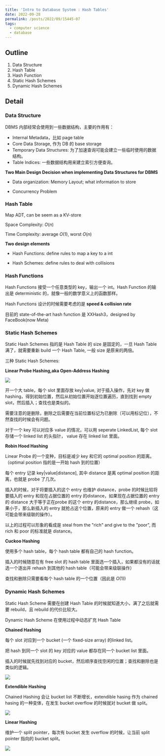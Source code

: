 ```yaml
---
title: 'Intro to Database System : Hash Tables'
date: 2022-09-28
permalink: /posts/2022/09/15445-07
tags:
  - computer science
  - database
---
```


## Outline
1. Data Structure
2. Hash Table
3. Hash Function
4. Static Hash Schemes
5. Dynamic Hash Schemes

## Detail

### Data Structure

DBMS 内部经常会使用到一些数据结构，主要的作用有：
- Internal Metadata，比如 page table
- Core Data Storage, 作为 DB 的 base storage
- Temporary Data Structures: 为了加速查询可能会建立一些临时使用的数据结构。
- Table Indices: 一些数据结构用来建立索引方便查询。

**Two Main Design Decision when implementing Data Structures for DBMS**

- Data organization: Memory Layout; what information to store

- Concurrency Problem

### Hash Table

Map ADT, can be seem as a KV-store

Space Complexity: $O(n)$

Time Complexity: average $O(1)$, worst $O(n)$

**Two design elements**

- Hash Functions: define rules to map a key to a int

- Hash Schemes: define rules to deal with collisions

### Hash Functions

Hash Functions 接受一个任意类型的 key，输出一个 int。Hash Function 的输出是 deterministic 的，就像一般的数学意义上的函数那样。

Hash Functions 设计的时候需要考虑的是 **speed & collision rate**

目前的 state-of-the-art hash function 是 XXHash3，designed by FaceBook(now Meta)


### Static Hash Schemes

Static Hash Schemes 指的是 Hash Table 的 size 是固定的，一旦 Hash Table 满了，就需要重新 build 一个 Hash Table, 一般 size 是原来的两倍。

三种 Static Hash Schemes:

**Linear Probe Hashing,aka Open-Address Hashing**

![](https://github.com/tiebreaker4869/images/blob/main/post/db071.png?raw=true)

开一个大 table，每个 slot 里面存放 key|value, 对于插入操作，先对 key 做 hashing，得到初始位置，然后从初始位置开始逐位置遍历，直到找到 empty slot，然后插入；查找也是类似的。

需要注意的是删除，删除之后需要在当前位置标记为已删除（可以用标记位），不然查找的时候会有问题。

对于一个 key 可以对应多 value 的情况，可以用 seperate LinkedList, 每个 slot 存储一个 linked list 的头指针， value 存在 linked list 里面。

**Robin Hood Hashing**

Linear Probe 的一个变种，目标是减少 key 和它的 optimal position 的距离。（optimal position 指的是一开始 hash 到的位置）

每个 entry 记录 key|value[distance], 其中 distance 是离 optimal position 的距离，也就是 probe 了几次。

插入的时候，对于将要插入的这个 entry 也维护 distance，probe 的时候比较将要插入的 entry 和现在占据位置的 entry 的distance，如果现在占据位置的 entry 的 distance 大于等于正在probe 的这个 entry 的distance，那么继续 probe，如果小于，那么新插入的 entry 就抢占这个位置，原来的 entry 做一个 rehash（这可能会带来级联的操作）。

以上的过程可以形象的看成是 steal from the "rich" and give to the "poor", 而 rich 和 poor 的标准就是 distance。

**Cuckoo Hashing**

使用多个 hash table，每个 hash table 都有自己的 hash function。

插入的时候随意在有 free slot 的 hash table 里面选一个插入，如果都没有的话就选一个逐出并 rehash 到其他的 hash table（可能会带来级联操作）

查找和删除只需要看每个 hash table 的一个位置（因此是 $O(1)$)

### Dynamic Hash Schemes

Static Hash Scheme 需要在创建 Hash Table 的时候就知道大小，满了之后就需要 rebuild，且 rebuild 的代价比较大。

Dynamic Hash Scheme 在使用过程中动态扩充 Hash Table

**Chained Hashing**

每个 slot 对应到一个 bucket (一个 fixed-size array) 的linked list。

把 hash 到同一个 slot 的 key 对应的 value 都存在同一个 bucket list 里面。

插入的时候就先找到对应的 bucket，然后顺序查找空闲的位置；查找和删除也是类似的逻辑。

![](https://github.com/tiebreaker4869/images/blob/main/post/db072.png?raw=true)


**Extendible Hashing**

Chained Hashing 会让 bucket list 不断增长，extendible hasing 作为 chained hasing 的一种变体，在发生 bucket overflow 的时候就对 bucket 做 split。

![](https://github.com/tiebreaker4869/images/blob/main/post/db073.png?raw=true)



**Linear Hashing**

维护一个 split pointer，每次有 bucket 发生 overflow 的时候，让当前 split pointer 指向的 bucket split。

![](https://github.com/tiebreaker4869/images/blob/main/post/db074.png?raw=true)

